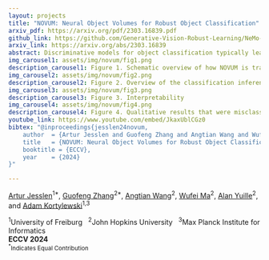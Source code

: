 ```yaml
---
layout: projects
title: "NOVUM: Neural Object Volumes for Robust Object Classification"
arxiv_pdf: https://arxiv.org/pdf/2303.16839.pdf
github_link: https://github.com/Generative-Vision-Robust-Learning/NeMo-Classification
arxiv_link: https://arxiv.org/abs/2303.16839
abstract: Discriminative models for object classification typically learn image-based representations that do not capture the compositional and 3D nature of objects. In this work, we show that explicitly integrating 3D compositional object representations into deep networks for image classification leads to a largely enhanced generalization in out-of-distribution scenarios. In particular, we introduce a novel architecture, referred to as NOVUM, that consists of a feature extractor and a neural object volume for every target object class. Each neural object volume is a composition of 3D Gaussians that emit feature vectors. This compositional object representation allows for a highly robust and fast estimation of the object class by independently matching the features of the 3D Gaussians of each category to features extracted from an input image. Additionally, the object pose can be estimated via inverse rendering of the corresponding neural object volume. To enable the classification of objects, the neural features at each 3D Gaussian are trained discriminatively to be distinct from (i) the features of 3D Gaussians in other categories, (ii) features of other 3D Gaussians of the same object, and (iii) the background features. Our experiments show that NOVUM offers intriguing advantages over standard architectures due to the 3D compositional structure of the object representation, namely (1) An exceptional robustness across a spectrum of real-world and synthetic out-of-distribution shifts and (2) an enhanced human interpretability compared to standard models, all while maintaining real-time inference and a competitive accuracy on in-distribution data.
img_carousel1: assets/img/novum/fig1.png
description_carousel1: Figure 1. Schematic overview of how NOVUM is trained.
img_carousel2: assets/img/novum/fig2.png
description_carousel2: Figure 2. Overview of the classification inference pipeline.
img_carousel3: assets/img/novum/fig3.png
description_carousel3: Figure 3. Interpretability
img_carousel4: assets/img/novum/fig4.png
description_carousel4: Figure 4. Qualitative results that were misclassified by ViT-b-16.
youtube_link: https://www.youtube.com/embed/JkaxUblCGz0
bibtex: "@inproceedings{jesslen24novum,
	author  = {Artur Jesslen and Guofeng Zhang and Angtian Wang and Wufei Ma and Alan Yuille and Adam Kortylewski},
	title   = {NOVUM: Neural Object Volumes for Robust Object Classification},
	booktitle = {ECCV},
	year    = {2024}
}"		

---
```


[Artur Jesslen](https://artur.jesslen.ch)<sup>1\*</sup>, [Guofeng Zhang](https://openreview.net/profile?id=~Guofeng_Zhang4)<sup>2\*</sup>, [Angtian Wang](https://angtianwang.github.io)<sup>2</sup>, [Wufei Ma](https://wufeim.github.io)<sup>2</sup>, [Alan Yuille](https://www.cs.jhu.edu/~ayuille/)<sup>2</sup>, and [Adam Kortylewski](https://gvrl.mpi-inf.mpg.de)<sup>1,3</sup>

<div class="is-size-5 publication-authors">
<span class="author-block">
<sup>1</sup>University of Freiburg &nbsp;
<sup>2</sup>John Hopkins University &nbsp;
<sup>3</sup>Max Planck Institute for Informatics
<br>
<strong>ECCV 2024</strong>
</span>
<span class="eql-cntrb"><small><br><sup>*</sup>Indicates Equal Contribution</small></span>
</div>
